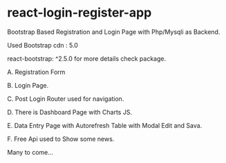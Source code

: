 # react-login-register-app

Bootstrap Based Registration and Login Page with Php/Mysqli as Backend.

Used Bootstrap cdn : 5.0

react-bootstrap: ^2.5.0
for more details check package.

A. Registration Form

B. Login Page.

C. Post Login Router used for navigation.

D. There is Dashboard Page with Charts JS.

E. Data Entry Page with Autorefresh Table with Modal Edit and Sava.

F. Free Api used to Show some news.

Many to come... 
